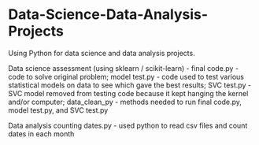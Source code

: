# Data-Science-Data-Analysis-Projects
Using Python for data science and data analysis projects.

Data science assessment (using sklearn / scikit-learn) - 
final code.py - code to solve original problem; 
model test.py - code used to test various statistical models on data to see which gave the best results; 
SVC test.py - SVC model removed from testing code because it kept hanging the kernel and/or computer; 
data_clean_py - methods needed to run final code.py, model test.py, and SVC test.py

Data analysis
counting dates.py - used python to read csv files and count dates in each month
